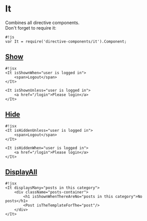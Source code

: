 # It #
Combines all directive components.  
Don't forget to require it:
```
#!js  
var It = require('directive-components/it').Component;
```

## [Show](https://github.com/MonstroThemes/directive-components/tree/master/show/) ##
```
#!jsx  
<It isShownWhen="user is logged in">
	<span>Logout</span>
</It>

<It isShownUnless="user is logged in">
	<a href="/login">Please login</a>
</It>
```

## [Hide](https://github.com/MonstroThemes/directive-components/tree/master/hide/) ##
```
#!jsx  
<It isHiddenUnless="user is logged in">
	<span>Logout</span>
</It>

<It isHiddenWhen="user is logged in">
	<a href="/login">Please login</a>
</It>
```

## [DisplayAll](https://github.com/MonstroThemes/directive-components/tree/master/display-all/) ##
```
#!jsx  
<It displaysMany="posts in this category">
	<div className="posts-container">
		<h1 isShownWhenThereAreNo="posts in this category">No posts</h1>
		<Post isTheTemplateForThe="post"/>
	</div>
</It>
```